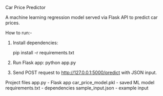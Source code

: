 Car Price Predictor

A machine learning regression model served via Flask API to predict car prices.

How to run:-

1. Install dependencies:

   pip install -r requirements.txt


2. Run Flask app:
   python app.py

3. Send POST request to http://127.0.0.1:5000/predict with JSON input.


Project files
app.py - Flask app
car_price_model.pkl - saved ML model
requirements.txt - dependencies
sample_input.json - example input
